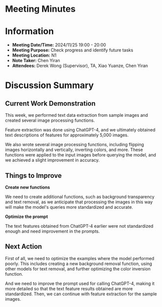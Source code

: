 # Meeting Minutes

# Information

- **Meeting Date/Time:** 2024/11/25 19:00 - 20:00
- **Meeting Purpose:** Check progress and identify future tasks
- **Meeting Location:** N1
- **Note Taker:** Chen Yiran
- **Attendees:** Derek Wong (Supervisor), TA, Xiao Yuanze, Chen Yiran

# Discussion Summary

## Current Work Demonstration

This week, we performed text data extraction from sample images and created several image processing functions.

Feature extraction was done using ChatGPT-4, and we ultimately obtained text descriptions of features for approximately 5,000 images.

We also wrote several image processing functions, including flipping images horizontally and vertically, inverting colors, and more. These functions were applied to the input images before querying the model, and we achieved a slight improvement in accuracy.



## Things to Improve

**Create new functions**

We need to create additional functions, such as background transparency and text removal, as we anticipate that processing the images in this way will make the model's queries more standardized and accurate.

**Optimize the prompt**

The text features obtained from ChatGPT-4 earlier were not standardized enough and need improvement in the prompts.

## Next Action

First of all, we need to optimize the examples where the model performed poorly. This includes creating a new background removal function, using other models for text removal, and further optimizing the color inversion function.  

And we need to improve the prompt used for calling ChatGPT-4, making it more detailed so that the text feature results obtained are more standardized. Then, we can continue with feature extraction for the sample images.
